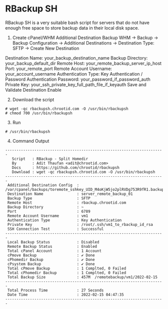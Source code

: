 # RBackup SH
RBackup SH is a very suitable bash script for servers that do not have enough free space to store backup data in their local disk space.

1. Create cPanel/WHM Additional Destination Backup
WHM -> Backup -> Backup Configuration -> Additional Destinations -> Destination Type: SFTP -> Create New Destination

Destination Name: your_backup_destination_name
Backup Directory: your_backup_default_dir
Remote Host: your_remote_backup_server_ip_host
Port: your_remote_port
Remote Account Username: your_account_username
Authentication Type: Key Authentication / Password Authentication
Password: your_password_if_password_auth
Private Key: your_ssh_private_key_full_path_file_if_keyauth
Save and Validate Destination
Enable

2. Download the script
```
# wget -qc rbackupsh.chrootid.com -O /usr/bin/rbackupsh
# chmod 700 /usr/bin/rbackupsh
```

3. Run
```
# /usr/bin/rbackupsh 
```

4. Command Output
```
-----------------------------------------------------------------------
   Script   : RBackup - Split Homedir
   By       : Adit Thaufan <adit@chrootid.com>
   Docs     : https://github.com/chrootid/rbackupsh
   Download : wget -qc rbackupsh.chrootid.com -O /usr/bin/rbackupsh
-----------------------------------------------------------------------
 Additional Destination Config  : /var/cpanel/backups/toremote_sshkey_UID_M4oKjW5jo2plRVDg753R9fR1.backup_destination
 Destination Name               : server_remote_backup_01
 Backup Type                    : SFTP
 Remote Host                    : rbackup.chrootid.com
 Backup Directory               : ~
 Port                           : 6789
 Remote Account Username        : vm1
 Authentication Type            : Key Authentication
 Private Key                    : /root/.ssh/vm1_to_rbackup_id_rsa
 SSH Connection Test            : Successful
-----------------------------------------------------------------------
 Local Backup Status            : Disabled
 Remote Backup Status           : Enabled
 Total cPanel Account           : 1 Account
 cPmove Backup                  : ✔ Done
 cPhomedir Backup               : ✔ Done
 cPsystem Backup                : ✔ Done
 Total cPmove Backup            : 1 Complted, 0 Failed
 Total cPhomedir Backup         : 1 Complted, 0 Failed
 Total Backup Size              : 457M  /remotebackup/vm1/2022-02-15
-----------------------------------------------------------------------
 Total Process Time             : 27 Seconds
 Date Time                      : 2022-02-15 04:47:35
----------------------------------------------------------------------- 
```
